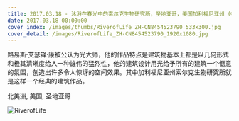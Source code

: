 ```yaml
---
title: 2017.03.18 - 沐浴在春光中的索尔克生物研究所，圣地亚哥，美国加利福尼亚州 (© Sameer Mundkur/500px)
date: 2017.03.18 00:00:00
cover_index: /images/thumbs/RiverofLife_ZH-CN8454523790_533x300.jpg
cover_detail: /images/RiverofLife_ZH-CN8454523790_1920x1080.jpg
---
```


路易斯·艾瑟铎·康被公认为光大师，他的作品特点是建筑物基本上都是以几何形式和极其清晰度给人一种雄伟的猛烈性，他的建筑设计用光给予所有的建筑一个惬意的氛围，创造出许多令人惊讶的空间效果。其中加利福尼亚州索尔克生物研究所就是这样一个经典的建筑作品。

北美洲, 美国, 圣地亚哥

![RiverofLife](/images/RiverofLife_ZH-CN8454523790_1920x1080.jpg)

